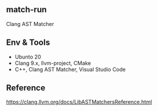 ## match-run
Clang AST Matcher

## Env & Tools
- Ubunto 20
- Clang 9.x, llvm-project, CMake
- C++, Clang AST Matcher, Visual Studio Code

## Reference
https://clang.llvm.org/docs/LibASTMatchersReference.html 
